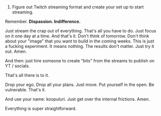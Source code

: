 1. Figure out Twitch streaming format and create your set up to start streaming.

Remember. **Dispassion. Indifference.**

Just stream the crap out of everything. That's all you have to do. Just focus on it one day at a time. And that's it. Don't think of tomorrow. Don't think about your "image" that you want to build in the coming weeks. This is just a fucking experiment. It means nothing. The results don't matter. Just try it out. Amen.

And then: just hire someone to create "bits" from the streams to publish on YT / socials.

That's all there is to it. 

Drop your ego. Drop all your plans. Just move. Put yourself in the open. Be vulnerable. That's it.

And use your name: koopuluri. Just get over the internal frictions. Amen.

Everything is super straightforward.

